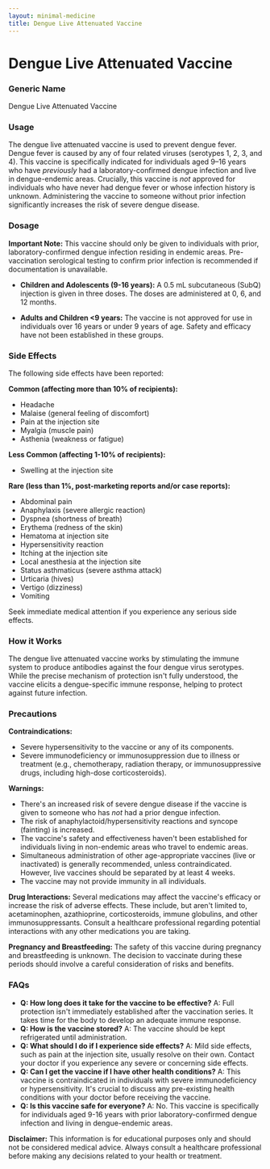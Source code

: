 ```yaml
---
layout: minimal-medicine
title: Dengue Live Attenuated Vaccine
---
```


# Dengue Live Attenuated Vaccine
### Generic Name
Dengue Live Attenuated Vaccine

### Usage
The dengue live attenuated vaccine is used to prevent dengue fever.  Dengue fever is caused by any of four related viruses (serotypes 1, 2, 3, and 4). This vaccine is specifically indicated for individuals aged 9–16 years who have *previously* had a laboratory-confirmed dengue infection and live in dengue-endemic areas.  Crucially, this vaccine is *not* approved for individuals who have never had dengue fever or whose infection history is unknown.  Administering the vaccine to someone without prior infection significantly increases the risk of severe dengue disease.

### Dosage
**Important Note:** This vaccine should only be given to individuals with prior, laboratory-confirmed dengue infection residing in endemic areas.  Pre-vaccination serological testing to confirm prior infection is recommended if documentation is unavailable.

* **Children and Adolescents (9-16 years):**  A 0.5 mL subcutaneous (SubQ) injection is given in three doses. The doses are administered at 0, 6, and 12 months.

* **Adults and Children <9 years:**  The vaccine is not approved for use in individuals over 16 years or under 9 years of age.  Safety and efficacy have not been established in these groups.


### Side Effects
The following side effects have been reported:

**Common (affecting more than 10% of recipients):**

* Headache
* Malaise (general feeling of discomfort)
* Pain at the injection site
* Myalgia (muscle pain)
* Asthenia (weakness or fatigue)

**Less Common (affecting 1-10% of recipients):**

* Swelling at the injection site

**Rare (less than 1%, post-marketing reports and/or case reports):**

* Abdominal pain
* Anaphylaxis (severe allergic reaction)
* Dyspnea (shortness of breath)
* Erythema (redness of the skin)
* Hematoma at injection site
* Hypersensitivity reaction
* Itching at the injection site
* Local anesthesia at the injection site
* Status asthmaticus (severe asthma attack)
* Urticaria (hives)
* Vertigo (dizziness)
* Vomiting


Seek immediate medical attention if you experience any serious side effects.


### How it Works
The dengue live attenuated vaccine works by stimulating the immune system to produce antibodies against the four dengue virus serotypes.  While the precise mechanism of protection isn't fully understood, the vaccine elicits a dengue-specific immune response, helping to protect against future infection.

### Precautions
**Contraindications:**

* Severe hypersensitivity to the vaccine or any of its components.
* Severe immunodeficiency or immunosuppression due to illness or treatment (e.g., chemotherapy, radiation therapy, or immunosuppressive drugs, including high-dose corticosteroids).


**Warnings:**

*  There's an increased risk of severe dengue disease if the vaccine is given to someone who has *not* had a prior dengue infection.
* The risk of anaphylactoid/hypersensitivity reactions and syncope (fainting) is increased.
* The vaccine's safety and effectiveness haven't been established for individuals living in non-endemic areas who travel to endemic areas.
* Simultaneous administration of other age-appropriate vaccines (live or inactivated) is generally recommended, unless contraindicated.  However, live vaccines should be separated by at least 4 weeks.
*  The vaccine may not provide immunity in all individuals.


**Drug Interactions:**  Several medications may affect the vaccine's efficacy or increase the risk of adverse effects.  These include, but aren't limited to, acetaminophen, azathioprine, corticosteroids, immune globulins, and other immunosuppressants. Consult a healthcare professional regarding potential interactions with any other medications you are taking.


**Pregnancy and Breastfeeding:** The safety of this vaccine during pregnancy and breastfeeding is unknown.  The decision to vaccinate during these periods should involve a careful consideration of risks and benefits.


### FAQs
* **Q: How long does it take for the vaccine to be effective?** A:  Full protection isn't immediately established after the vaccination series.  It takes time for the body to develop an adequate immune response.
* **Q: How is the vaccine stored?** A: The vaccine should be kept refrigerated until administration.
* **Q: What should I do if I experience side effects?** A:  Mild side effects, such as pain at the injection site, usually resolve on their own.  Contact your doctor if you experience any severe or concerning side effects.
* **Q: Can I get the vaccine if I have other health conditions?** A:  This vaccine is contraindicated in individuals with severe immunodeficiency or hypersensitivity. It's crucial to discuss any pre-existing health conditions with your doctor before receiving the vaccine.
* **Q: Is this vaccine safe for everyone?** A: No.  This vaccine is specifically for individuals aged 9-16 years with prior laboratory-confirmed dengue infection and living in dengue-endemic areas.



**Disclaimer:** This information is for educational purposes only and should not be considered medical advice.  Always consult a healthcare professional before making any decisions related to your health or treatment.

